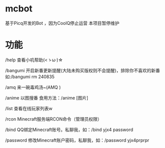 # mcbot
基于Picq开发的Bot ，因为CoolQ停止运营 本项目暂停维护

# 功能
/help   查看小叽帮助(<ゝω·)☆

/bangumi   开启新番更新提醒(大陆未购买版权则不会提醒)，排除你不喜欢的新番如:/bangumi rm 240835

/amq   来一碗毒鸡汤~(AMQ <anti-motivational quotes>)
  
/anime   以图搜番 食用方法：/anime [图片]

/list   查看在线玩家列表w

/rcon   Minecraft服务端RCON命令（管理员权限）

/bind   QQ绑定Minecraft账号。私聊我，如：/bind yjx4 password

/password   修改Minecraft账户密码，私聊我，如：/password yjx4prprpr
